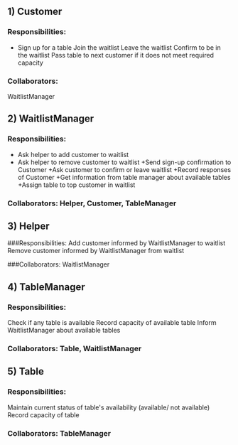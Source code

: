 
## 1) Customer

### Responsibilities:
+ Sign up for a table
Join the waitlist
Leave the waitlist
Confirm to be in the waitlist
Pass table to next customer if it does not meet required capacity

### Collaborators: 
WaitlistManager


## 2) WaitlistManager

### Responsibilities:
+ Ask helper to add customer to waitlist
+ Ask helper to remove customer to waitlist
+Send sign-up confirmation to Customer
+Ask customer to confirm or leave waitlist
+Record responses of Customer
+Get information from table manager about available tables
+Assign table to top customer in waitlist

### Collaborators: Helper, Customer, TableManager

## 3) Helper

###Responsibilities:
Add customer informed by WaitlistManager to waitlist
Remove customer informed by WaitlistManager from waitlist

###Collaborators: WaitlistManager


## 4) TableManager

### Responsibilities:
Check if any table is available
Record capacity of available table
Inform WaitlistManager about available tables

### Collaborators: Table, WaitlistManager

## 5) Table

### Responsibilities:
Maintain current status of table's availability (available/ not available)
Record capacity of table
### Collaborators: TableManager


